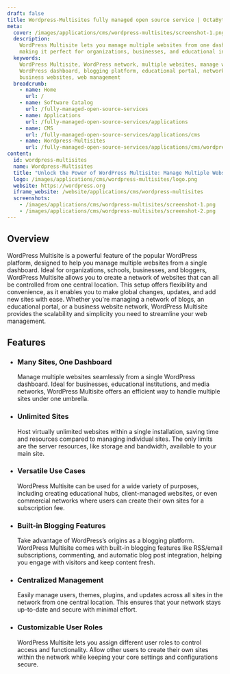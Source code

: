 ```yaml
---
draft: false
title: Wordpress-Multisites fully managed open source service | OctaByte.io
meta:
  cover: /images/applications/cms/wordpress-multisites/screenshot-1.png
  description:
    WordPress Multisite lets you manage multiple websites from one dashboard,
    making it perfect for organizations, businesses, and educational institutions.
  keywords:
    WordPress Multisite, WordPress network, multiple websites, manage websites,
    WordPress dashboard, blogging platform, educational portal, network of sites,
    business websites, web management
  breadcrumb:
    - name: Home
      url: /
    - name: Software Catalog
      url: /fully-managed-open-source-services
    - name: Applications
      url: /fully-managed-open-source-services/applications
    - name: CMS
      url: /fully-managed-open-source-services/applications/cms
    - name: Wordpress-Multisites
      url: /fully-managed-open-source-services/applications/cms/wordpress-multisites
content:
  id: wordpress-multisites
  name: Wordpress-Multisites
  title: "Unlock the Power of WordPress Multisite: Manage Multiple Websites Effortlessly"
  logo: /images/applications/cms/wordpress-multisites/logo.png
  website: https://wordpress.org
  iframe_website: /website/applications/cms/wordpress-multisites
  screenshots:
    - /images/applications/cms/wordpress-multisites/screenshot-1.png
    - /images/applications/cms/wordpress-multisites/screenshot-2.png
---
```


## Overview

WordPress Multisite is a powerful feature of the popular WordPress platform, designed to help you manage multiple websites from a single dashboard. Ideal for organizations, schools, businesses, and bloggers, WordPress Multisite allows you to create a network of websites that can all be controlled from one central location. This setup offers flexibility and convenience, as it enables you to make global changes, updates, and add new sites with ease. Whether you're managing a network of blogs, an educational portal, or a business website network, WordPress Multisite provides the scalability and simplicity you need to streamline your web management.

## Features

- ### Many Sites, One Dashboard

  Manage multiple websites seamlessly from a single WordPress dashboard. Ideal for businesses, educational institutions, and media networks, WordPress Multisite offers an efficient way to handle multiple sites under one umbrella.

- ### Unlimited Sites

  Host virtually unlimited websites within a single installation, saving time and resources compared to managing individual sites. The only limits are the server resources, like storage and bandwidth, available to your main site.

- ### Versatile Use Cases

  WordPress Multisite can be used for a wide variety of purposes, including creating educational hubs, client-managed websites, or even commercial networks where users can create their own sites for a subscription fee.

- ### Built-in Blogging Features

  Take advantage of WordPress’s origins as a blogging platform. WordPress Multisite comes with built-in blogging features like RSS/email subscriptions, commenting, and automatic blog post integration, helping you engage with visitors and keep content fresh.

- ### Centralized Management

  Easily manage users, themes, plugins, and updates across all sites in the network from one central location. This ensures that your network stays up-to-date and secure with minimal effort.

- ### Customizable User Roles

  WordPress Multisite lets you assign different user roles to control access and functionality. Allow other users to create their own sites within the network while keeping your core settings and configurations secure.
